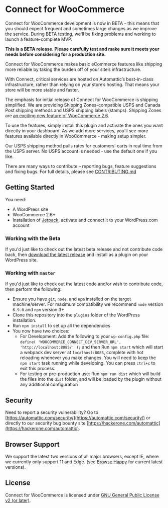 # Connect for WooCommerce

Connect for WooCommerce development is now in BETA - this means that you should expect frequent and sometimes large changes as we improve the service. During BETA testing, we'll be fixing problems and working to launch a feature-complete MVP.

**This is a BETA release. Please carefully test and make sure it meets your needs before considering for a production site.**

Connect for WooCommerce makes basic eCommerce features like shipping more reliable by taking the burden off of your site’s infrastructure.

With Connect, critical services are hosted on Automattic’s best-in-class infrastructure, rather than relying on your store’s hosting. That means your store will be more stable and faster.

The emphasis for initial release of Connect for WooCommerce is shipping simplified. We are providing Shipping Zones-compatible USPS and Canada Post shipping methods and USPS shipping labels (stamps). Shipping Zones are [an exciting new feature of WooCommerce 2.6](https://woocommerce.wordpress.com/2016/02/10/shipping-zones-to-ship-with-2-6/).

To use the features, simply install this plugin and activate the ones you want directly in your dashboard. As we add more services, you’ll see more features available directly in WooCommerce - making setup simpler.

Our USPS shipping method pulls rates for customers' carts in real time from the USPS server. No USPS account is needed - use the default one if you like.

There are many ways to contribute – reporting bugs, feature suggestions and fixing bugs. For full details, please see [CONTRIBUTING.md](./CONTRIBUTING.md)

## Getting Started
You need:
* A WordPress site
* WooCommerce 2.6+
* Installation of [Jetpack](https://wordpress.org/plugins/jetpack/), activate and connect it to your WordPress.com account

### Working with the Beta

If you'd just like to check out the latest beta release and not contribute code back, then [download the latest release](https://wordpress.org/plugins/connect-for-woocommerce/) and install as a plugin on your WordPress site.

### Working with `master`

If you'd just like to check out the latest code and/or wish to contribute code, then perform the following:

* Ensure you have `git`, `node`, and `npm` installed on the target machine/server. For maximum compatibility we recommend `node` version `6.9.0` and `npm` version 3+
* Clone this repository into the `plugins` folder of the WordPress installation.
* Run `npm install` to set up all the dependencies
* You now have two choices:
    * For Development: Add the following to your `wp-config.php` file: `define( 'WOOCOMMERCE_CONNECT_DEV_SERVER_URL', 'http://localhost:8085/' );` and then Run `npm start` which will start a webpack dev server at `localhost:8085`, complete with hot reloading whenever you make changes. You will need to keep the `npm start` task running while developing. You can press `ctrl+c` to exit this process.
    * For testing or pre-production use: Run `npm run dist` which will build the files into the `dist` folder, and will be loaded by the plugin without any additional configuration

## Security

Need to report a security vulnerability? Go to [https://automattic.com/security/](https://automattic.com/security/) or directly to our security bug bounty site [https://hackerone.com/automattic](https://hackerone.com/automattic).

## Browser Support

We support the latest two versions of all major browsers, except IE, where we currently only support 11 and Edge.  (see [Browse Happy](http://browsehappy.com) for current latest versions).

## License

Connect for WooCommerce is licensed under [GNU General Public License v2 (or later)](./LICENSE.md).
